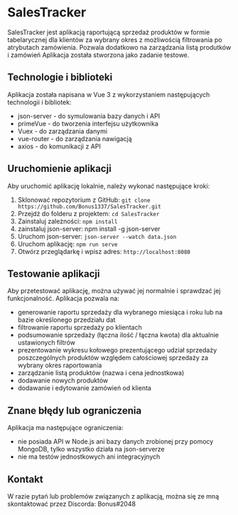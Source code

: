 # SalesTracker

SalesTracker jest aplikacją raportującą sprzedaż produktów w formie tabelarycznej dla klientów za wybrany okres z możliwością filtrowania po atrybutach zamówienia. Pozwala dodatkowo na zarządzania listą produtków i zamówień Aplikacja została stworzona jako zadanie testowe.

## Technologie i biblioteki

Aplikacja została napisana w Vue 3 z wykorzystaniem następujących technologii i bibliotek:

- json-server - do symulowania bazy danych i API
- primeVue - do tworzenia interfejsu użytkownika
- Vuex - do zarządzania danymi
- vue-router - do zarządzania nawigacją
- axios - do komunikacji z API

## Uruchomienie aplikacji

Aby uruchomić aplikację lokalnie, należy wykonać następujące kroki:

1. Sklonować repozytorium z GitHub: `git clone https://github.com/Bonus1337/SalesTracker.git`
2. Przejdź do folderu z projektem: `cd SalesTracker`
3. Zainstaluj zależności: `npm install`
4. zainstaluj json-server: npm install -g json-server
5. Uruchom json-server: `json-server --watch data.json`
6. Uruchom aplikację: `npm run serve`
7. Otwórz przeglądarkę i wpisz adres: `http://localhost:8080`

## Testowanie aplikacji

Aby przetestować aplikację, można używać jej normalnie i sprawdzać jej funkcjonalność. Aplikacja pozwala na:

- generowanie raportu sprzedaży dla wybranego miesiąca i roku lub na bazie określonego przedziału dat
- filtrowanie raportu sprzedaży po klientach
- podsumowanie sprzedaży (łączna ilość / łączna kwota) dla aktualnie ustawionych filtrów
- prezentowanie wykresu kołowego prezentującego udział sprzedaży poszczególnych produktów względem całościowej sprzedaży za wybrany okres raportowania
- zarządzanie listą produktów (nazwa i cena jednostkowa)
- dodawanie nowych produktów
- dodawanie i edytowanie zamówień od klienta

## Znane błędy lub ograniczenia

Aplikacja ma następujące ograniczenia:

- nie posiada API w Node.js ani bazy danych zrobionej przy pomocy MongoDB, tylko wszystko działa na json-serverze
- nie ma testów jednostkowych ani integracyjnych

## Kontakt

W razie pytań lub problemów związanych z aplikacją, można się ze mną skontaktować przez Discorda: Bonus#2048
